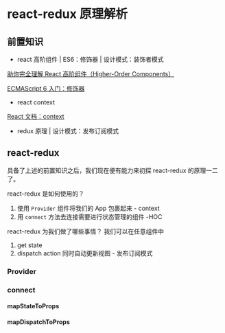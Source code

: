 # react-redux 原理解析

## 前置知识

- react 高阶组件 | ES6：修饰器 | 设计模式：装饰者模式

[助你完全理解 React 高阶组件（Higher-Order Components）](http://react-china.org/t/react-higher-order-components/14949)

[ECMAScript 6 入门：修饰器](http://es6.ruanyifeng.com/#docs/decorator)

- react context

[React 文档：context](https://doc.react-china.org/docs/context.html)

- redux 原理 | 设计模式：发布订阅模式

## react-redux

具备了上述的前置知识之后，我们现在便有能力来初探 react-redux 的原理一二了。

react-redux 是如何使用的？

1. 使用 `Provider` 组件将我们的 App 包裹起来 - context
2. 用 `connect` 方法去连接需要进行状态管理的组件 -HOC

react-redux 为我们做了哪些事情？
我们可以在任意组件中

1. get state
2. dispatch action
   同时自动更新视图 - 发布订阅模式

### Provider

### connect

#### mapStateToProps

#### mapDispatchToProps
